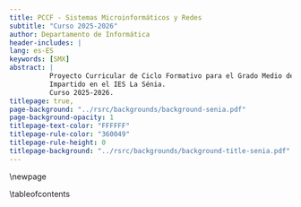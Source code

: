 ```yaml
---
title: PCCF - Sistemas Microinformáticos y Redes
subtitle: "Curso 2025-2026"
author: Departamento de Informática
header-includes: |
lang: es-ES
keywords: [SMX]
abstract: |
          Proyecto Curricular de Ciclo Formativo para el Grado Medio de Sistemas Microinformáticos y Redes 
          Impartido en el IES La Sénia.
          Curso 2025-2026.
titlepage: true,
page-background: "../rsrc/backgrounds/background-senia.pdf"
page-background-opacity: 1
titlepage-text-color: "FFFFFF"
titlepage-rule-color: "360049"
titlepage-rule-height: 0
titlepage-background: "../rsrc/backgrounds/background-title-senia.pdf"
---
```


\newpage

\tableofcontents

